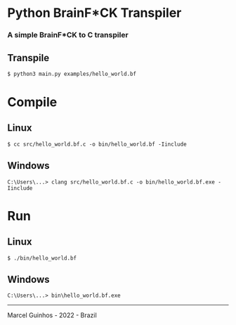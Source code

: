 # Python BrainF*CK Transpiler
### A simple BrainF*CK to C transpiler


## Transpile
```sh
$ python3 main.py examples/hello_world.bf
```

# Compile
## Linux
```
$ cc src/hello_world.bf.c -o bin/hello_world.bf -Iinclude
```

## Windows
```
C:\Users\...> clang src/hello_world.bf.c -o bin/hello_world.bf.exe -Iinclude
```

# Run
## Linux
```
$ ./bin/hello_world.bf
```

## Windows
```
C:\Users\...> bin\hello_world.bf.exe
```

---
Marcel Guinhos - 2022 - Brazil